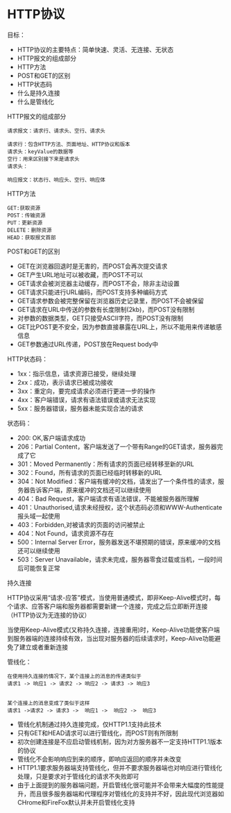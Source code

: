 # HTTP协议


目标：

- HTTP协议的主要特点：简单快速、灵活、无连接、无状态
- HTTP报文的组成部分
- HTTP方法
- POST和GET的区别
- HTTP状态码
- 什么是持久连接
- 什么是管线化


HTTP报文的组成部分
```
请求报文：请求行、请求头、空行、请求头

请求行：包含HTTP方法、页面地址、HTTP协议和版本
请求头：keyValue的数据等
空行：用来区别接下来是请求头
请求头：

响应报文：状态行、响应头、空行、响应体
```

HTTP方法
```
GET:获取资源
POST：传输资源
PUT：更新资源
DELETE：删除资源
HEAD：获取报文首部
```


POST和GET的区别

- GET在浏览器回退时是无害的，而POST会再次提交请求
- GET产生URL地址可以被收藏，而POST不可以
- GET请求会被浏览器主动缓存，而POST不会，除非主动设置
- GET请求只能进行URL编码，而POST支持多种编码方式
- GET请求参数会被完整保留在浏览器历史记录里，而POST不会被保留
- GET请求在URL中传送的参数有长度限制(2kb)，而POST没有限制
- 对参数的数据类型，GET只接受ASCII字符，而POST没有限制
- GET比POST更不安全，因为参数直接暴露在URL上，所以不能用来传递敏感信息
- GET参数通过URL传递，POST放在Request body中


HTTP状态码：
- 1xx：指示信息，请求资源已接受，继续处理
- 2xx：成功，表示请求已被成功接收
- 3xx：重定向，要完成请求必须进行更进一步的操作
- 4xx：客户端错误，请求有语法错误或请求无法实现
- 5xx：服务器错误，服务器未能实现合法的请求

状态码：
- 200: OK,客户端请求成功
- 206：Partial Content，客户端发送了一个带有Range的GET请求，服务器完成了它
- 301：Moved Permanently：所有请求的页面已经转移至新的URL
- 302：Found，所有请求的页面已经临时转移新的URL
- 304：Not Modified：客户端有缓冲的文档，请发出了一个条件性的请求，服务器告诉客户端，原来缓冲的文档还可以继续使用
- 404：Bad Request，客户端请求有语法错误，不能被服务器所理解
- 401：Unauthorised,请求未经授权，这个状态码必须和WWW-Authenticate报头域一起使用
- 403：Forbidden,对被请求的页面的访问被禁止
- 404：Not Found，请求资源不存在
- 500：Internal Server Error，服务器发送不堪预期的错误，原来缓冲的文档还可以继续使用
- 503：Server Unavailable，请求未完成，服务器零食过载或当机，一段时间后可能恢复正常


持久连接

HTTP协议采用“请求-应答”模式，当使用普通模式，即非Keep-Alive模式时，每个请求、应答客户端和服务器都需要新建一个连接，完成之后立即断开连接（HTTP协议为无连接的协议）

当使用Keep-Alive模式(又称持久连接，连接重用)时，Keep-Alive功能使客户端到服务器端的连接持续有效，当出现对服务器的后续请求时，Keep-Alive功能避免了建立或者重新连接



管线化：
```
在使用持久连接的情况下，某个连接上的消息的传递类似于
请求1 -> 响应1 -> 请求2 -> 响应2 -> 请求3 -> 响应3


某个连接上的消息变成了类似于这样
请求1 ->请求2 -> 请求3 ->  响应1 ->  响应2 ->  响应3
```

- 管线化机制通过持久连接完成，仅HTTP1.1支持此技术
- 只有GET和HEAD请求可以进行管线化，而POST则有所限制
- 初次创建连接是不应启动管线机制，因为对方服务器不一定支持HTTP1.1版本的协议
- 管线化不会影响响应到来的顺序，即响应返回的顺序并未改变
- HTTP1.1要求服务器端支持管线化，但并不要求服务器端也对响应进行管线化处理，只是要求对于管线化的请求不失败即可
- 由于上面提到的服务器端问题，开启管线化很可能并不会带来大幅度的性能提升，而且很多服务器端和代理程序对管线化的支持并不好，因此现代浏览器如CHrome和FireFox默认并未开启管线化支持

